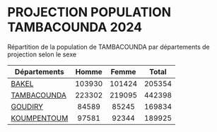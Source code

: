 # PROJECTION POPULATION TAMBACOUNDA 2024
	
Répartition de la population de TAMBACOUNDA par départements de projection selon le sexe
	
| Départements  | Homme | Femme | Total |
| --------- |:-----:|:-----:|:-----:|
| [BAKEL](BAKEL) | 103930 | 101424 | 205354 |
| [TAMBACOUNDA](TAMBACOUNDA) | 223302 | 219095 | 442398 |
| [GOUDIRY](GOUDIRY) | 84589 | 85245 | 169834 |
| [KOUMPENTOUM](KOUMPENTOUM) | 97581 | 92344 | 189925 |
